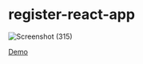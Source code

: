 # register-react-app

![Screenshot (315)](https://github.com/akbarmkalani/register-react-app/assets/121675616/32b582d3-eafd-442e-a928-1289dccc416e)

[Demo](https://register-react-rho.vercel.app/)
